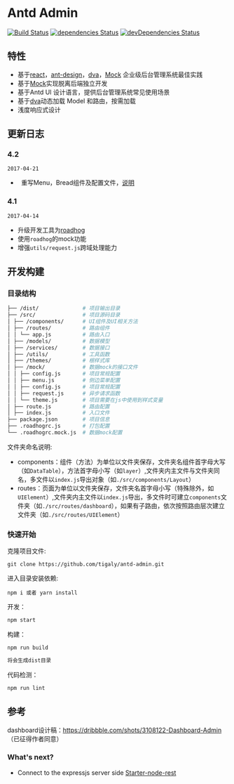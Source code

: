 # Antd Admin

[![Build Status](https://img.shields.io/travis/tigaly/antd-admin.svg?style=flat)](https://travis-ci.org/tigaly/antd-admin)
[![dependencies Status](https://david-dm.org/tigaly/antd-admin/status.svg)](https://david-dm.org/tigaly/antd-admin)
[![devDependencies Status](https://david-dm.org/tigaly/antd-admin/dev-status.svg)](https://david-dm.org/tigaly/antd-admin?type=dev)


## 特性

-   基于[react](https://github.com/facebook/react)，[ant-design](https://github.com/ant-design/ant-design)，[dva](https://github.com/dvajs/dva)，[Mock](https://github.com/nuysoft/Mock) 企业级后台管理系统最佳实践
-   基于[Mock](https://github.com/nuysoft/Mock)实现脱离后端独立开发
-   基于Antd UI 设计语言，提供后台管理系统常见使用场景
-   基于[dva](https://github.com/dvajs/dva)动态加载 Model 和路由，按需加载
-   浅度响应式设计

## 更新日志

### 4.2

`2017-04-21`

-   重写Menu，Bread组件及配置文件，[说明](https://github.com/zuiidea/antd-admin/wiki/%E8%8F%9C%E5%8D%95%E9%85%8D%E7%BD%AE%E6%96%87%E4%BB%B6)

### 4.1

`2017-04-14`

-   升级开发工具为[roadhog](https://github.com/sorrycc/roadhog)
-   使用`roadhog`的mock功能
-   增强`utils/request.js`跨域处理能力

## 开发构建

### 目录结构

```bash
├── /dist/              # 项目输出目录
├── /src/               # 项目源码目录
│ ├── /components/      # UI组件及UI相关方法
│ ├── /routes/          # 路由组件
│ │ └── app.js          # 路由入口
│ ├── /models/          # 数据模型
│ ├── /services/        # 数据接口
│ ├── /utils/           # 工具函数
│ ├── /themes/          # 根样式库
│ ├── /mock/            # 数据mock的接口文件
│ │ ├── config.js       # 项目常规配置
│ │ ├── menu.js         # 侧边菜单配置
│ │ ├── config.js       # 项目常规配置
│ │ ├── request.js      # 异步请求函数
│ │ └── theme.js        # 项目需要在js中使用到样式变量
│ ├── route.js          # 路由配置
│ ├── index.js          # 入口文件
├── package.json        # 项目信息
├── .roadhogrc.js       # 打包配置
└── .roadhogrc.mock.js  # 数据mock配置
```

文件夹命名说明:

-   components：组件（方法）为单位以文件夹保存，文件夹名组件首字母大写（如`DataTable`），方法首字母小写（如`layer`）,文件夹内主文件与文件夹同名，多文件以`index.js`导出对象（如`./src/components/Layout`）
-   routes：页面为单位以文件夹保存，文件夹名首字母小写（特殊除外，如`UIElement`）,文件夹内主文件以`index.js`导出，多文件时可建立`components`文件夹（如`./src/routes/dashboard`），如果有子路由，依次按照路由层次建立文件夹（如`./src/routes/UIElement`）

### 快速开始

克隆项目文件:

    git clone https://github.com/tigaly/antd-admin.git

进入目录安装依赖:

    npm i 或者 yarn install

开发：

```bash
npm start   
```

构建：

```bash
npm run build

将会生成dist目录
```

代码检测：

```bash
npm run lint
```

## 参考

dashboard设计稿：<https://dribbble.com/shots/3108122-Dashboard-Admin> （已征得作者同意）


### What's next?

* Connect to the expressjs server side [Starter-node-rest](https://github.com/tigaly/starter-nodejs-rest)